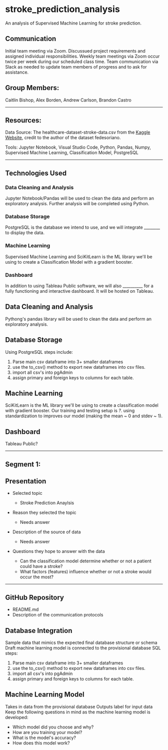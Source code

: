 # stroke_prediction_analysis

An analysis of Supervised Machine Learning for stroke prediction.

## Communication

Initial team meeting via Zoom. Discussued project requirements and assigned individual responsibilities.
Weekly team meetings via Zoom occur twice per week during our scheduled class time.
Team communication via Slack as needed to update team members of progress and to ask for assistance.

## Group Members: 

Caitlin Bishop,
Alex Borden,
Andrew Carlson,
Brandon Castro

---

## Resources:

Data Source: The healthcare-dataset-stroke-data.csv from the [Kaggle Website](https://www.kaggle.com/datasets/fedesoriano/stroke-prediction-dataset?resource=download), credit to the author of the dataset fedesoriano.

Tools: Jupyter Notebook, Visual Studio Code, Python, Pandas, Numpy, Supervised Machine Learning, Classification Model, PostgreSQL

---

## Technologies Used

### Data Cleaning and Analysis
Jupyter Notebook/Pandas will be used to clean the data and perform an exploratory analysis. Further analysis will be completed using Python.

### Database Storage
PostgreSQL is the database we intend to use, and we will integrate ________ to display the data.

### Machine Learning
Supervised Machine Learning and SciKitLearn is the ML library we'll be using to create a Classification Model with a gradient booster.

### Dashboard
In addition to using Tableau Public software, we will also __________ for a fully functioning and interactive dashboard. It will be hosted on Tableau. 

## Data Cleaning and Analysis

Pythong's pandas library will be used to clean the data and perform an exploratory analysis. 

## Database Storage
Using PostgreSQL steps include:
1.	Parse main csv dataframe into 3+ smaller dataframes
2.	use the to_csv() method to export new dataframes into csv files.
3.	import all csv's into pgAdmin
4.	assign primary and foreign keys to columns for each table.

## Machine Learning
SciKitLearn is the ML library we'll be using to create a classification model with gradient booster. Our training and testing setup is _?_. using standardization to improves our model (making the mean ~ 0 and stdev ~ 1).

## Dashboard
Tableau Public?

---

## Segment 1:

## Presentation 

* Selected topic
    * Stroke Prediction Anaylsis

* Reason they selected the topic
    * Needs answer

* Description of the source of data
    * Needs answer

* Questions they hope to answer with the data
    * Can the classification model determine whether or not a patient could have a stroke?
    * What factors (features) influence whether or not a stroke would occur the most?

---

## GitHub Repository 

* README.md
* Description of the communication protocols

## Database Integration 
Sample data that mimics the expected final database structure or schema
Draft machine learning model is connected to the provisional database
SQL steps:
1.	Parse main csv dataframe into 3+ smaller dataframes
2.	use the to_csv() method to export new dataframes into csv files.
3.	import all csv's into pgAdmin
4.	assign primary and foreign keys to columns for each table.

## Machine Learning Model

Takes in data from the provisional database
Outputs label for input data
Keep the following questions in mind as the machine learning model is developed:
* Which model did you choose and why?
* How are you training your model?
* What is the model's accuracy?
* How does this model work?
